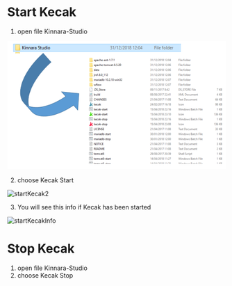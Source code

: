# Start Kecak

1. open file Kinnara-Studio

<img src="https://raw.githubusercontent.com/kinnara-digital-studio/kecak-workflow/master/docs/assets/startKecak.png" alt="startKecak" />

2. choose Kecak Start

<img src="https://raw.githubusercontent.com/kinnara-digital-studio/kecak-workflow/master/docs/assets/startKecak2.png" alt="startKecak2" />

3. You will see this info if Kecak has been started

<img src="https://raw.githubusercontent.com/kinnara-digital-studio/kecak-workflow/master/docs/assets/startKecakInfo.png" alt="startKecakInfo" />

# Stop Kecak
1. open file Kinnara-Studio
2. choose Kecak Stop

